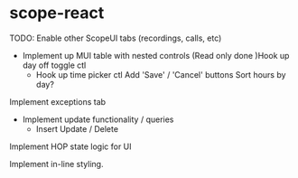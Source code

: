 # scope-react

TODO:
Enable other ScopeUI tabs (recordings, calls, etc)

* Implement up MUI table with nested controls
    (Read only done )Hook up day off toggle ctl
    * Hook up time picker ctl
    Add 'Save' / 'Cancel' buttons
    Sort hours by day?
    

Implement exceptions tab

* Implement update functionality / queries
    * Insert
    Update / Delete
    
Implement HOP state logic for UI

Implement in-line styling.

